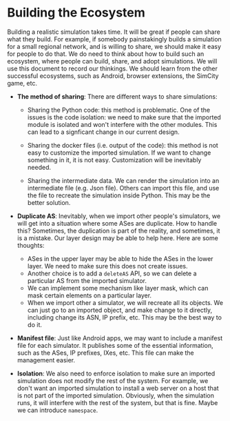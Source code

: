 # Building the Ecosystem 

Building a realistic simulation takes time. It will be great if people
can share what they build. For example, if somebody painstakingly builds
a simulation for a small regional network, and is willing to share, we should
make it easy for people to do that. We do need to think about how to 
build such an ecosystem, where people can build, share, and adopt simulations.
We will use this document to record our thinkings. We should learn from
the other successful ecosystems, such as Android, browser extensions, 
the SimCity game, etc. 

- **The method of sharing**: There are different ways to share simulations:
  - Sharing the Python code: this method is problematic. One of the issues 
    is the code isolation: we need to make sure that the imported module 
    is isolated and won't interfere with the other modules. This can lead 
    to a signficant change in our current design. 

  - Sharing the docker files (i.e. output of the code): this method is not 
    easy to customize the imported simulation. If we want to change something 
    in it, it is not easy. Customization will be inevitably needed. 

  - Sharing the intermediate data. We can render the simulation into 
    an intermediate file (e.g. Json file). Others can import this file, and
    use the file to recreate the simulation inside Python. This may be the
    better solution. 
    

- **Duplicate AS**: Inevitably, when we import other people's simulators, we
will get into a situation where some ASes are duplicate. How to handle this?
Sometimes, the duplication is part of the reality, and sometimes, it is 
a mistake. Our layer design may be able to help here. Here are some thoughts:
    - ASes in the upper layer may be able to hide the ASes in the lower layer. 
      We need to make sure this does not create issues. 
    - Another choice is to add a `deleteAS` API, so we can delete a particular 
      AS from the imported simulator.
    - We can implement some mechanism like layer mask, which can mask certain
      elements on a particular layer. 
    - When we import other a simulator, we will recreate all its objects. We can
      just go to an imported object, and make change to it directly, including
      change its ASN, IP prefix, etc. This may be the best way to do it.


- **Manifest file**: Just like Android apps, we may want to include a manifest
file for each simulator. It publishes some of the essential information, such
as the ASes, IP prefixes, IXes, etc. This file can make the management easier.

- **Isolation**: We also need to enforce isolation to make sure an imported
    simulation does not modify the rest of the system. 
    For example, we don't want an imported simulation to install a web server 
    on a host that is not part of the imported simulation. Obviously, when the 
    simulation runs, it will interfere with the rest of the system, but that
    is fine.  Maybe we can introduce `namespace`.
